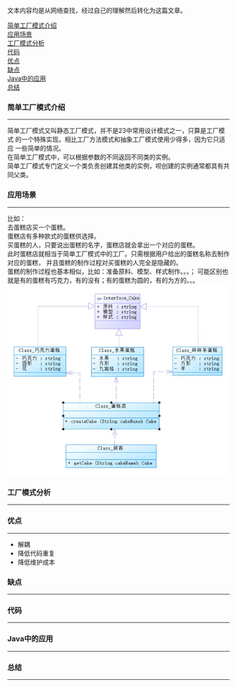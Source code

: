 文本内容均是从网络查找，经过自己的理解然后转化为这篇文章。

<a href="#1">简单工厂模式介绍</a></br>
<a href="#3">应用场景</a></br>
<a href="#4">工厂模式分析</a></br>
<a href="#5">代码</a></br>
<a href="#6">优点</a></br>
<a href="#7">缺点</a></br>
<a href="#8">Java中的应用</a></br>
<a href="#9">总结</a></br>

### <a name="1">简单工厂模式介绍</a>

---
简单工厂模式又叫静态工厂模式，并不是23中常用设计模式之一，只算是工厂模式
的一个特殊实现。相比工厂方法模式和抽象工厂模式使用少得多，因为它只适应
一些简单的情况。</br>
在简单工厂模式中，可以根据参数的不同返回不同类的实例。</br>
简单工厂模式专门定义一个类负责创建其他类的实例，呗创建的实例通常都具有共同父类。


### <a name="3">应用场景</a>

---
比如：</br>
    去蛋糕店买一个蛋糕。</br>
    蛋糕店有多种款式的蛋糕供选择。</br>
    买蛋糕的人，只要说出蛋糕的名字，蛋糕店就会拿出一个对应的蛋糕。</br>
    此时蛋糕店就相当于简单工厂模式中的工厂。只需根据用户给出的蛋糕名称去制作对应的蛋糕，
    并且蛋糕的制作过程对买蛋糕的人完全是隐藏的。</br>
    蛋糕的制作过程也基本相似，比如：准备原料、模型、样式制作。。。；
    可能区别也就是有的蛋糕有巧克力，有的没有；有的蛋糕为圆的，有的为方的。。。
</br>
![简单工厂模式](img/简单工厂模式.jpg)
### <a name="4">工厂模式分析</a>

---
### <a name="5">优点</a>

---
* 解耦
* 降低代码重复
* 降低维护成本
### <a name="6">缺点</a>

---
### <a name="7">代码</a>

---
### <a name="8">Java中的应用</a>

---
### <a name="9">总结</a>

---





